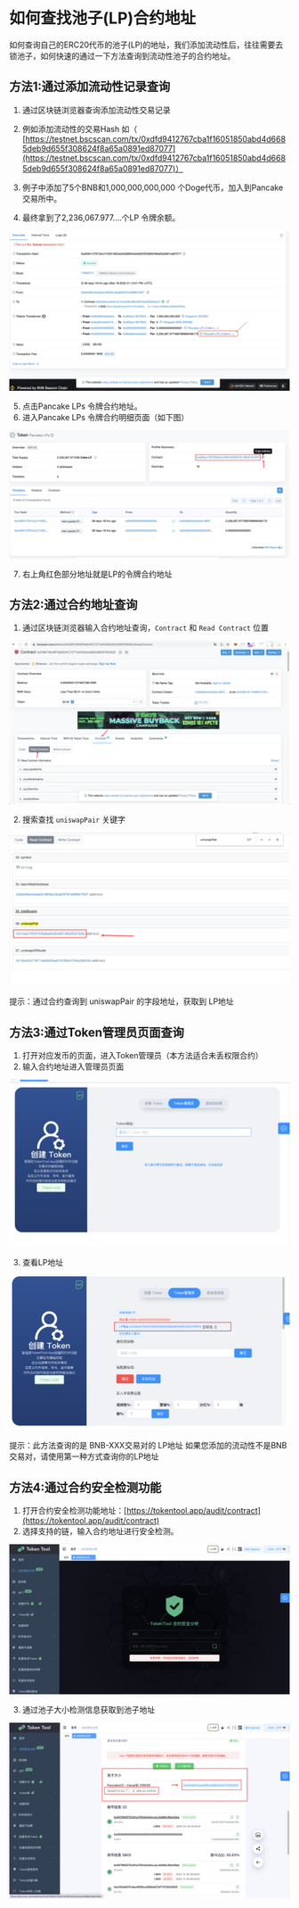 # 如何查找池子(LP)合约地址
如何查询自己的ERC20代币的池子(LP)的地址，我们添加流动性后，往往需要去锁池子，如何快速的通过一下方法查询到流动性池子的合约地址。

## 方法1:通过添加流动性记录查询
1. 通过区块链浏览器查询添加流动性交易记录

2. 例如添加流动性的交易Hash 如（  [https://testnet.bscscan.com/tx/0xdfd9412767cba1f16051850abd4d6685deb9d655f308624f8a65a0891ed87077](https://testnet.bscscan.com/tx/0xdfd9412767cba1f16051850abd4d6685deb9d655f308624f8a65a0891ed87077)）

3. 例子中添加了5个BNB和1,000,000,000,000 个Doge代币，加入到Pancake交易所中。

4. 最终拿到了2,236,067.977....个LP 令牌余额。

![add-liquidity](../.gitbook/assets/common-problem/Snipaste_2022-05-16_15-31-22.png)

5. 点击Pancake LPs 令牌合约地址。
6. 进入Pancake LPs 令牌合约明细页面（如下图）

![add-liquidity](../.gitbook/assets/common-problem/Snipaste_2022-05-16_16-10-28.png)

7. 右上角红色部分地址就是LP的令牌合约地址

## 方法2:通过合约地址查询

1. 通过区块链浏览器输入合约地址查询，`Contract` 和 `Read Contract` 位置

![add-liquidity](../.gitbook/assets/common-problem/Snipaste_2022-05-26_11-18-00.png)

2. 搜索查找 `uniswapPair` 关键字

![add-liquidity](../.gitbook/assets/common-problem/Snipaste_2022-05-26_11-19-02.png)

提示：通过合约查询到 uniswapPair 的字段地址，获取到 LP地址

## 方法3:通过Token管理员页面查询

1. 打开对应发币的页面，进入Token管理员（本方法适合未丢权限合约）
2. 输入合约地址进入管理员页面

![add-liquidity](../.gitbook/assets/common-problem/Snipaste_2022-05-26_11-24-01.png)

3. 查看LP地址

![add-liquidity](../.gitbook/assets/common-problem/Snipaste_2022-05-26_11-25-24.png)

提示：此方法查询的是 BNB-XXX交易对的 LP地址
如果您添加的流动性不是BNB交易对，请使用第一种方式查询你的LP地址

## 方法4:通过合约安全检测功能

1. 打开合约安全检测功能地址：[https://tokentool.app/audit/contract](https://tokentool.app/audit/contract)
2. 选择支持的链，输入合约地址进行安全检测。

![add-liquidity](../.gitbook/assets/common-problem/Snipaste_2022-11-24_22-25-45.png)

3. 通过池子大小检测信息获取到池子地址

![add-liquidity](../.gitbook/assets/common-problem/Snipaste_2022-11-24_22-23-15.png)
